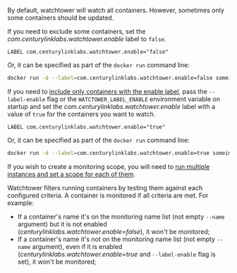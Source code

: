 By default, watchtower will watch all containers. However, sometimes only some containers should be updated.

If you need to exclude some containers, set the _com.centurylinklabs.watchtower.enable_ label to `false`.

```docker
LABEL com.centurylinklabs.watchtower.enable="false"
```

Or, it can be specified as part of the `docker run` command line:

```bash
docker run -d --label=com.centurylinklabs.watchtower.enable=false someimage
```

If you need to [include only containers with the enable label](https://containrrr.github.io/watchtower/arguments/#filter_by_enable_label), pass the `--label-enable` flag or the  `WATCTOWER_LABEL_ENABLE` environment variable on startup and set the _com.centurylinklabs.watchtower.enable_ label with a value of `true` for the containers you want to watch.

```docker
LABEL com.centurylinklabs.watchtower.enable="true"
```

Or, it can be specified as part of the `docker run` command line:

```bash
docker run -d --label=com.centurylinklabs.watchtower.enable=true someimage
```

If you wish to create a monitoring scope, you will need to [run multiple instances and set a scope for each of them](https://containrrr.github.io/watchtower/running-multiple-instances).

Watchtower filters running containers by testing them against each configured criteria. A container is monitored if all criteria are met. For example:
- If a container's name it's on the monitoring name list (not empty `--name` argument) but it is not enabled (_centurylinklabs.watchtower.enable=false_), it won't be monitored;
- If a container's name it's not on the monitoring name list (not empty `--name` argument), even if it is enabled (_centurylinklabs.watchtower.enable=true_ and `--label-enable` flag is set), it won't be monitored;